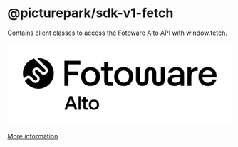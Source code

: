 # @picturepark/sdk-v1-fetch

Contains client classes to access the Fotoware Alto API with window.fetch.

![logo](https://raw.githubusercontent.com/Picturepark/Picturepark.SDK.TypeScript/master/assets/picturepark-logo.png)

[More information](https://github.com/Picturepark/Picturepark.SDK.TypeScript/blob/master/docs/picturepark-sdk-v1-fetch/README.md)